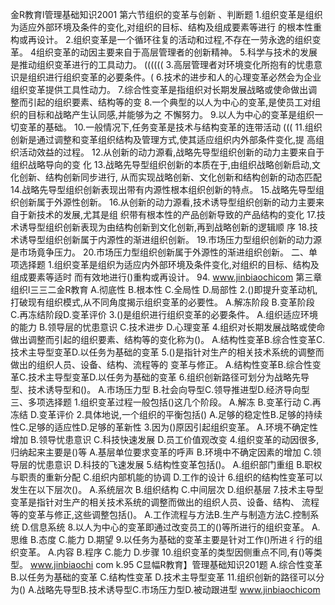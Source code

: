 金R教育l管理基础知识2001
第六节组织的变革与创新
、判断题
1.组织变革是组织为适应外部环境及条件的变化,对组织的目标、结构及组成要素等进行
的根本性重构或再设计。
2.组织变革是一个循环往复的活动和过程,不存在一劳永逸的组织变革。
4组织变革的动因主要来自于高层管理者的创新精神。
5.科学与技术的发展是推动组织变革进行的工具动力。
((((((
3.高层管理者对环境变化所抱有的忧患意识是组织进行组织变革的必要条件。(
6.技术的进步和人的心理变革必然会为企业组织变革提供工具性动力。
7.综合性变革是指组织对长期发展战略或使命做出调整而引起的组织要素、结构等的变
8.一个典型的以人为中心的变革,是使员工对组织的目标和战略产生认同感,并能够为之
不懈努力。
9.以人为中心的变革是组织一切变革的基础。
10.一般情况下,任务变革是技术与结构变革的连带活动
(((
11.组织创新是通过调整和变革组织结构及管理方式,使其适应组织内外部条件变化,提
高组织活动效益的过程。
12.从创新的动力源看,战略先导型组织创新的动力主要来自于组织战略导向的变
化
13.战略先导型组织创新的本质在于,由组织战略创新启动,文化创新、结构创新同步进行,
从而实现战略创新、文化创新和结构创新的动态匹配
14.战略先导型组织创新表现出带有内源性根本组织创新的特点。
15.战略先导型组织创新属于外源性创新。
16.从创新的动力源看,技术诱导型组织创新的动力主要来自于新技术的发展,尤其是组
织带有根本性的产品创新导致的产品结构的变化
17.技术诱导型组织创新表现为由结构创新到文化创新,再到战略创新的逻辑顺
序
18.技术诱导型组织创新属于内源性的渐进组织创新。
19.市场压力型组织创新的动力源是市场竟争压力。
20.市场压力型组织创新属于外源性的渐进组织创新。
二、单项选择题
1.组织变革是组织为适应内外部环境及条件变化,对组织的目标、结构及组成要素等适时
而有效地进行()重构或再设计。
94. www.jinbiaochicom
第三章组织l三三二金R教育
A.彻底性
B.根本性
C.全局性
D.局部性
2.()即提升变革动机,打破现有组织模式,从不同角度揭示组织变革的必要性。
A.解冻阶段
B.变革阶段
C.再冻结阶段D.变革评价
3.()是组织进行组织变革的必要条件。
A.组织适应环境的能力
B.领导层的忧患意识
C.技术进步
D.心理变革
4.组织对长期发展战略或使命做出调整而引起的组织要素、结构等的变化称为()。
A.结构性变革B.综合性变革C.技术主导型变革D.以任务为基础的变革
5.()是指针对生产的相关技术系统的调整而做出的组织人员、设备、结构、流程等的
变革与修正。
A.结构性变革B.综合性变革C.技术主导型变革D.以任务为基础的变革
6.组织创新路径可划分为战略先导型、技术诱导型和()。
A.市场压力型
B.社会向导型C.领导推进型D.经济导向型
三、多项选择题
1.组织变革过程一般包括()这几个阶段。
A.解冻
B.变革行动
C.再冻结
D.变革评价
2.具体地说,一个组织的平衡包括()
A.足够的稳定性B.足够的持续性C.足够的适应性D.足够的革新性
3.因为()原因引起组织变革。
A.环境不确定性增加
B.领导忧患意识
C.科技快速发展
D.员工价值观改变
4.组织变革的动因很多,归纳起来主要是()等
A.基层单位要求变革的呼声
B.环境中不确定因素的增加
C.领导层的忧患意识
D.科技的飞速发展
5.结构性变革包括()。
A.组织部门重组
B.职权与职责的重新分配
C.组织内部机能的协调
D.工作的设计
6.组织的结构性变革可以发生在以下层次()。
A.系统层次
B.组织结构
C.中间层次
D.组织基层
7.技术主导型变革是指针对生产的相关技术系统的调整而做出的组织人员、设备、结构、
流程等的变革与修正,这些调整包括()。
A.工作流程与方法B.生产与制造方法C.控制系统
D.信息系统
8.以人为中心的变革即通过改变员工的()等所进行的组织变革。
A.思维
B.态度
C.能力
D.期望
9.以任务为基础的变革主要是针对工作()所进彳行的组织变革。
A.内容
B.程序
C.能力
D.步骤
10.组织变革的类型因侧重点不同,有()等类型。
www.jinbiaochi com k.95
C显幅R教育】管理基础知识201题
A.综合性变革
B.以任务为基础的变革
C.结构性变革
D.技术主导型变革
11.组织创新的路径可以分为()
A.战略先导型B.技术诱导型C.市场压力型D.被动跟进型
www.jinbiaochicom